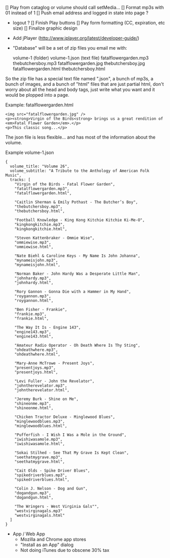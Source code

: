 [] Play from cataglog or volume should call setMedia...
[] Format mp3s with 01 instead of 1
[] Push email address and logged in state into page ?
* logout ?
[] Finish Play buttons
[] Pay form formatting (CC, expiration, etc size)
[] Finalize graphic design


* Add jPlayer (http://www.jplayer.org/latest/developer-guide/)
* "Database" will be a set of zip files you email me with:

    volume-1 (folder)
        volume-1.json (text file)
        fatalflowergarden.mp3
        thebutchersboy.mp3
        fatalflowergarden.jpg
        thebutchersboy.jpg
        fatalflowergarden.html
        thebutchersboy.html

So the zip file has a special text file named ".json", a bunch of mp3s, a bunch of images, and a bunch of "html" files that are just partial html, don't worry about all the head and body tags, just write what you want and it would be plopped into a page.

Example: fatalflowergarden.html

    <img src="fatalflowergarden.jpg" />
    <p><strong>Virgin of the Birds<strong> brings us a great rendition of <em>Fatal Flower Garden</em>.</p>
    <p>This classic song...</p>

The json file is less flexible... and has most of the information about the volume.

Example volume-1.json

    {
      volume_title: "Volume 26",
      volume_subtitle: "A Tribute to the Anthology of American Folk Music",
      tracks: [
        "Virgin of the Birds - Fatal Flower Garden",
        "fatalflowergarden.mp3",
        "fatalflowergarden.html",

        "Caitlin Sherman & Emily Pothast - The Butcher’s Boy",
        "thebutchersboy.mp3",
        "thebutchersboy.html",

        "Football Knowledge - King Kong Kitchie Kitchie Ki-Me-O",
        "kingkongkitchie.mp3",
        "kingkongkitchie.html",

        "Steven Kattenbraker - Ommie Wise",
        "ommiewise.mp3",
        "ommiewise.html",

        "Nate Biehl & Caroline Keys - My Name Is John Johanna",
        "mynameisjohn.mp3",
        "mynameisjohn.html",

        "Norman Baker - John Hardy Was a Desperate Little Man",
        "johnhardy.mp3",
        "johnhardy.html",

        "Rory Gannon - Gonna Die with a Hammer in My Hand",
        "roygannon.mp3",
        "roygannon.html",

        "Ben Fisher - Frankie",
        "frankie.mp3",
        "frankie.html",

        "The Way It Is - Engine 143",
        "engine143.mp3",
        "engine143.html",

        "Amateur Radio Operator - Oh Death Where Is Thy Sting",
        "ohdeathwhere.mp3",
        "ohdeathwhere.html",

        "Mary-Anne McTrowe - Present Joys",
        "presentjoys.mp3",
        "presentjoys.html",

        "Levi Fuller - John the Revelator",
        "johntherevelator.mp3",
        "johntherevelator.html",

        "Jeremy Burk - Shine on Me",
        "shineonme.mp3",
        "shineonme.html",

        "Chicken Tractor Deluxe - Minglewood Blues",
        "minglewoodblues.mp3",
        "minglewoodblues.html",

        "Pufferfish - I Wish I Was a Mole in the Ground",
        "iwishiwasamole.mp3",
        "iwishiwasamole.html",

        "Sokai Stilhed - See That My Grave Is Kept Clean",
        "seethatmygrave.mp3",
        "seethatmygrave.html",

        "Cait Olds - Spike Driver Blues",
        "spikedriverblues.mp3",
        "spikedriverblues.html",

        "Colin J. Nelson - Dog and Gun",
        "dogandgun.mp3",
        "dogandgun.html",

        "The Wringers - West Virginia Gals"",
        "westvirginagals.mp3"
        "westvirginagals.html"
      ]
    }

* App / Web App
  * Mozilla and Chrome app stores
  * "Install as an App" dialog
  * Not doing iTunes due to obscene 30% tax